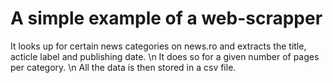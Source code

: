 # A simple example of a web-scrapper 
It looks up for certain news categories on news.ro and extracts the title, acticle label and publishing date. \n
It does so for a given number of pages per category. \n
All the data is then stored in a csv file.
